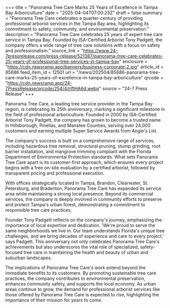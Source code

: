 +++
title = "Panorama Tree Care Marks 25 Years of Excellence in Tampa Bay Arboriculture"
date = "2025-04-04T07:00:23Z"
draft = false
summary = "Panorama Tree Care celebrates a quarter-century of providing professional arborist services in the Tampa Bay area, highlighting its commitment to safety, community, and environmental preservation."
description = "Panorama Tree Care celebrates 25 years of expert tree care service in Tampa Bay. Founded by ISA-Certified Arborist Tony Padgett, the company offers a wide range of tree care solutions with a focus on safety and professionalism."
source_link = "https://www.24-7pressrelease.com/press-release/521387/panorama-tree-care-celebrates-25-years-of-professional-tree-services-in-tampa-bay"
enclosure = "https://cdn.newsramp.app/banners/business-corporate-2.jpg"
article_id = 85686
feed_item_id = 12501
url = "/news/202504/85686-panorama-tree-care-marks-25-years-of-excellence-in-tampa-bay-arboriculture"
qrcode = "https://cdn.newsramp.app/24-7PressRelease/qrcode/254/4/riftHA6d.webp"
source = "24-7 Press Release"
+++

<p>Panorama Tree Care, a leading tree service provider in the Tampa Bay region, is celebrating its 25th anniversary, marking a significant milestone in the field of professional arboriculture. Founded in 2000 by ISA-Certified Arborist Tony Padgett, the company has grown to become a trusted name in Hillsborough, Pinellas, and Manatee Counties, serving over 24,000 customers and earning multiple Super Service Awards from Angie's List.</p><p>The company's success is built on a comprehensive range of services, including hazardous tree removal, structural pruning, stump grinding, root barrier installation, and mangrove trimming compliant with the Florida Department of Environmental Protection standards. What sets Panorama Tree Care apart is its customer-first approach, which ensures every project begins with a free on-site evaluation by a certified arborist, followed by transparent pricing and professional execution.</p><p>With offices strategically located in Tampa, Brandon, Clearwater, St. Petersburg, and Bradenton, Panorama Tree Care has expanded its service area while maintaining a strong local presence. Beyond its commercial services, the company is deeply involved in community efforts to preserve and protect Tampa's urban forest, demonstrating a commitment to responsible tree care practices.</p><p>Founder Tony Padgett reflects on the company's journey, emphasizing the importance of local expertise and dedication. 'We're proud to serve the same neighborhoods we live in. Our team understands Florida's unique tree challenges, and we bring decades of experience and care to every project,' says Padgett. This anniversary not only celebrates Panorama Tree Care's achievements but also underscores the vital role of specialized, safety-focused tree care in maintaining the health and beauty of urban and suburban landscapes.</p><p>The implications of Panorama Tree Care's work extend beyond the immediate benefits to its customers. By promoting sustainable tree care practices, the company contributes to environmental preservation, enhances community safety, and supports the local economy. As urban areas continue to grow, the demand for professional arborist services like those offered by Panorama Tree Care is expected to rise, highlighting the importance of their mission for years to come.</p>